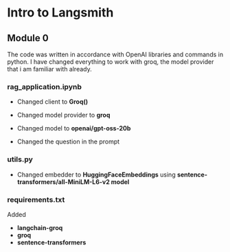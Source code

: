 # Intro to Langsmith

## Module 0

The code was written in accordance with OpenAI libraries and commands in python. I have changed everything to work with groq, the model provider that i am familiar with already.

### rag_application.ipynb

* Changed client to **Groq()**
* Changed model provider to **groq**

* Changed model to **openai/gpt-oss-20b**

* Changed the question in the prompt

### utils.py

* Changed embedder to **HuggingFaceEmbeddings** using **sentence-transformers/all-MiniLM-L6-v2 model**

### requirements.txt

Added

* **langchain-groq**
* **groq**
* **sentence-transformers**
